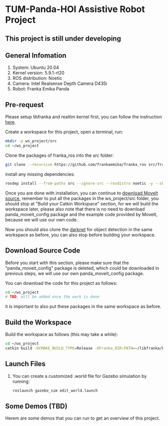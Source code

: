 # TUM-Panda-HOI Assistive Robot Project

## This project is still under developing

## General Infomation

1. System: Ubuntu 20.04
2. Kernel version: 5.9.1-rt20
3. ROS distribution: Noetic
4. Camera: Intel Realsense Depth Camera D435i
5. Robot: Franka Emika Panda

## Pre-request

Please setup libfranka and realtim kernel first, you can follow the instruction [here](https://frankaemika.github.io/docs/installation_linux.html).

Create a workspace for this project, open a terminal, run:

```bash
mkdir -p ws_project/src
cd ~/ws_project
```

Clone the packages of franka_ros into the src folder:

```bash
git clone --recursive https://github.com/frankaemika/franka_ros src/franka_ros
```

install any missing dependencies:

```bash
rosdep install --from-paths src --ignore-src --rosdistro noetic -y --skip-keys libfranka
```

Once you are done with installation, you can continue to [download MoveIt source](https://ros-planning.github.io/moveit_tutorials/doc/getting_started/getting_started.html), remember to put all the packages in the ws_project/src folder, you should stop at "Build your Catkin Workspace" section, for we will build the workspace later, please also note that there is no need to download panda_moveit_config package and the example code provided by MoveIt, because we will use our own code.

Now you should also clone the [darknet](https://github.com/leggedrobotics/darknet_ros) for object detection in the same workspace as before, you can also stop before building your workspace.

## Download Source Code

Before you start with this section, please make sure that the "panda_moveit_config" package is deleted, which could be downloaded in previous steps, we will use our own panda_moveit_config package.

You can download the code for this project as follows:

```bash
cd ~/ws_project
# TBD, will be added once the work is done
```

it is important to also put these packages in the same workspace as before.

## Build the Workspace

Build the workspace as follows (this may take a while):

```bash
cd ~/ws_project
catkin build -DCMAKE_BUILD_TYPE=Release -DFranka_DIR:PATH=~/libfranka/build
```

## Launch Files

1. You can create a customized .world file for Gazebo simulation by running:

   ```bash
   roslaunch gazebo_sim edit_world.launch
   ```

## Some Demos (TBD)

Herem are some demos that you can run to get an overview of this project.
